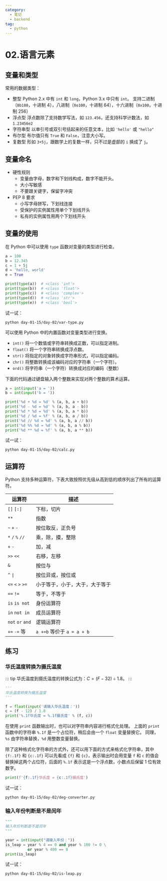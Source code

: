 ```yaml
---
category:
  - 笔记
  - backend
tag:
  - python
---
```


# 02.语言元素

## 变量和类型

常用的数据类型：

- 整型
  Python 2.x 中有 `int` 和 `long`，Python 3.x 中只有 `int`。
  支持二进制（`0b100`，十进制 4），八进制（`0o100`，十进制 64），十六进制（`0x100`，十进制 256）
- 浮点型
  浮点数除了支持数学写法，如 `123.456`，还支持科学计数法，如 `1.23456e2`
- 字符串型
  以单引号或双引号括起来的任意文本，比如 `'hello'` 或 `"hello"`
- 布尔型
  布尔值只有 `True` 和 `False`，注意大小写。
- 复数型
  形如 `3+5j`，跟数学上的复数一样，只不过是虚部的 `i` 换成了 `j`。

## 变量命名

- 硬性规则
  - 变量由字母，数字和下划线构成，数字不能开头。
  - 大小写敏感
  - 不要跟关键字，保留字冲突
- PEP 8 要求
  - 小写字母拼写，下划线连接
  - 受保护的实例属性用单个下划线开头
  - 私有的实例属性用两个下划线开头

## 变量的使用

在 Python 中可以使用 `type` 函数对变量的类型进行检查。

```python
a = 100
b = 12.345
c = 1 + 5j
d = 'hello, world'
e = True

print(type(a))  # <class 'int'>
print(type(b))  # <class 'float'>
print(type(c))  # <class 'complex'>
print(type(d))  # <class 'str'>
print(type(e))  # <class 'bool'>
```

试一试：

```shell
python day-01-15/day-02/var-type.py
```

<Replit link="https://replit.com/@FuckDoctors/python-100-days#day-01-15/day-02/var-type.py" />

可以使用 Python 中的内置函数对变量类型进行变换。

- `int()` 将一个数值或字符串转换成正数，可以指定进制。
- `float()` 将一个字符串转换成浮点数。
- `str()` 将指定的对象转换成字符串形式，可以指定编码。
- `chr()` 将整数转换成该编码对应的字符串（一个字符）。
- `ord()` 将字符串（一个字符）转换成对应的编码（整数）

下面的代码通过键盘输入两个整数来实现对两个整数的算术运算。

```python
a = int(input('a = '))
b = int(input('b = '))

print('%d + %d = %d' % (a, b, a + b))
print('%d - %d = %d' % (a, b, a - b))
print('%d * %d = %d' % (a, b, a * b))
print('%d / %d = %f' % (a, b, a / b))
print('%d // %d = %d' % (a, b, a // b))
print('%d %% %d = %d' % (a, b, a % b))
print('%d ** %d = %f' % (a, b, a ** b))
```

试一试：

```shell
python day-01-15/day-02/calc.py
```

<Replit link="https://replit.com/@FuckDoctors/python-100-days#day-01-15/day-02/calc.py" />

## 运算符

Python 支持多种运算符，下表大致按照优先级从高到低的顺序列出了所有的运算符。

| 运算符            | 描述                           |
| ----------------- | ------------------------------ |
| `[]` `[:]`        | 下标，切片                     |
| `**`              | 指数                           |
| `~` `+` `-`       | 按位取反，正负号               |
| `*` `/` `%` `//`  | 乘，除，摸，整除               |
| `+` `-`           | 加，减                         |
| `>>` `<<`         | 右移，左移                     |
| `&`               | 按位与                         |
| `^` `\|`          | 按位异或，按位或               |
| `<=` `<` `>` `>=` | 小于等于，小于，大于，大于等于 |
| `==` `!=`         | 等于，不等于                   |
| `is` `is not`     | 身份运算符                     |
| `in` `not in`     | 成员运算符                     |
| `not` `or` `and`  | 逻辑运算符                     |
| `+=` `-=` 等      | `a +=b` 等价于 `a = a + b`     |

## 练习

### 华氏温度转换为摄氏温度

::: tip
华氏温度到摄氏温度的转换公式为：$C=(F - 32) \div 1.8$。
:::

```python
'''
华氏温度转换为摄氏温度
'''

f = float(input('请输入华氏温度：'))
c = (f - 12) / 1.8
print('%.1f华氏度 = %.1f摄氏度' % (f, c))
```

在使用 `print` 函数输出时，也可以对字符串内容进行格式化处理。
上面的 `print` 函数中的字符串 `%.1f` 是一个占位符，稍后会由一个 `float` 变量替换它。
同理， `%s` 由字符串替换，`%d` 用整数变量替换。

除了这种格式化字符串的方式外，还可以用下面的方式来格式化字符串，其中 `{f:.1f}` 和 `{c:.1f}` 可以先看成 `{f}` 和 `{c}`，表示输出时会用变量 `f` 和 `c` 的值会替换掉这两个占位符，后面的 `%.1f` 表示这是一个浮点数，小数点后保留 1 位有效数字。

```python
print(f'{f:.1f}华氏度 = {c:.1f}摄氏度')
```

试一试：

```shell
python day-01-15/day-02/deg-converter.py
```

<Replit link="https://replit.com/@FuckDoctors/python-100-days#day-01-15/day-02/deg-converter.py" />

### 输入年份判断是不是闰年

```python
"""
输入年份判断是不是闰年
"""

year = int(input("请输入年份："))
is_leap = year % 4 == 0 and year % 100 != 0 \
          or year % 400 == 0
print(is_leap)
```

试一试：

```shell
python day-01-15/day-02/is-leap.py
```

<Replit link="https://replit.com/@FuckDoctors/python-100-days#day-01-15/day-02/is-leap.py" />
